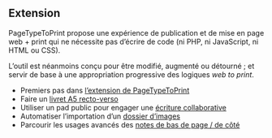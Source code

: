 

## Extension

PageTypeToPrint propose une expérience de publication et de mise en page web + print qui ne nécessite pas d’écrire de code (ni PHP, ni JavaScript, ni HTML ou CSS). 

L’outil est néanmoins conçu pour être modifié, augmenté ou détourné ; et servir de base à une appropriation progressive des logiques _web to print_.


- Premiers pas dans [l’extension de PageTypeToPrint](extendcss.md)
- Faire un [livret A5 recto-verso](booklet.md)
- Utiliser un pad public pour engager une [écriture collaborative](pads.md)
- Automatiser l’importation d’un [dossier d’images](autofolder.md)
- Parcourir les usages avancés des [notes de bas de page / de côté](advanced-notes.md)
